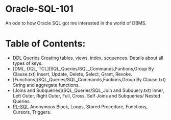 # Oracle-SQL-101
An ode to how Oracle SQL got me interested in the world of DBMS.

# Table of Contents:
- [DDL Queries](SQL_Queries/SQL_Basics.txt)
  Creating tables, views, index, sequences. Details about all types of keys.
- [DML, DQL, TCL](SQL_Queries/SQL_Commands,Funtions,Group By Clause.txt)
  Insert, Update, Delete, Select, Grant, Revoke.
- [Functions](SQL_Queries/SQL_Commands,Funtions,Group By Clause.txt)
  String and aggregate functions.
- [Joins and Subqueries](SQL_Queries/SQL_Join and Subquery.txt)
  Inner, Left Outer, Right Outer, Full, Cross, Self Joins and Subqueries/ Nested Queries.
- [PL-SQL](SQL_Queries/SQL_Procedural_Lang.txt)
  Anonymous Block, Loops, Stored Procedure, Functions, Cursors, Triggers.
